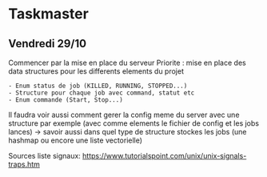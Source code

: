 # Taskmaster

## Vendredi 29/10

Commencer par la mise en place du serveur
Priorite : mise en place des data structures pour les differents elements du projet

    - Enum status de job (KILLED, RUNNING, STOPPED...)
    - Structure pour chaque job avec command, statut etc
    - Enum commande (Start, Stop...)

Il faudra voir aussi comment gerer la config meme du server avec une structure par exemple (avec comme elements le fichier de config et les jobs lances)
  -> savoir aussi dans quel type de structure stockes les jobs (une hashmap ou encore une liste vectorielle)


Sources liste signaux: https://www.tutorialspoint.com/unix/unix-signals-traps.htm